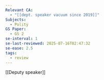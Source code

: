 ```yaml
---
Relevant CA:
  - "[[dept. speaker vacuum since 2019]]"
Subjects:
  - Polity
GS Paper:
  - GS 2
se-interval: 1
se-last-reviewed: 2025-07-16T02:47:32
se-ease: 2.5
tags:
  - review
---
```

[[Deputy speaker]]
